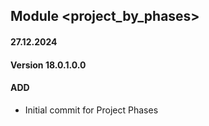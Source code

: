 ## Module <project_by_phases>

#### 27.12.2024
#### Version 18.0.1.0.0
#### ADD
- Initial commit for Project Phases
